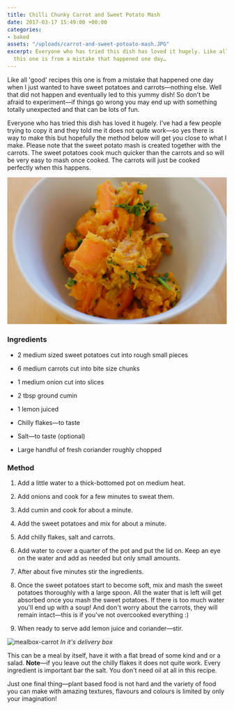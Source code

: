 ```yaml
---
title: Chilli Chunky Carrot and Sweet Potato Mash
date: 2017-03-17 15:49:00 +00:00
categories:
- baked
assets: "/uploads/carrot-and-sweet-potoato-mash.JPG"
excerpt: Everyone who has tried this dish has loved it hugely. Like all 'good' recipes
  this one is from a mistake that happened one day…
---
```


Like all 'good' recipes this one is from a mistake that happened one day when I just wanted to have sweet potatoes and carrots—nothing else. Well that did not happen and eventually led to this yummy dish! So don't be afraid to experiment—if things go wrong you may end up with something totally unexpected and that can be lots of fun.

Everyone who has tried this dish has loved it hugely. I've had a few people trying to copy it and they told me it does not quite work—so yes there is way to make this but hopefully the method below will get you close to what I make. Please note that the sweet potato mash is created together with the carrots. The sweet potatoes cook much quicker than the carrots and so will be very easy to mash once cooked. The carrots will just be cooked perfectly when this happens.

![carrot-and-sweet-potoato-mash](/uploads/carrot-and-sweet-potoato-mash.JPG)
 
### Ingredients

* 2 medium sized sweet potatoes cut into rough small pieces

* 6 medium carrots cut into bite size chunks

* 1 medium onion cut into slices

* 2 tbsp ground cumin

* 1 lemon juiced

* Chilly flakes—to taste

* Salt—to taste (optional)

* Large handful of fresh coriander roughly chopped

### Method

1. Add a little water to a thick-bottomed pot on medium heat.

2. Add onions and cook for a few minutes to sweat them.

3. Add cumin and cook for about a minute.

4. Add the sweet potatoes and mix for about a minute.

5. Add chilly flakes, salt and carrots.

6. Add water to cover a quarter of the pot and put the lid on. Keep an eye on the water and add as needed but only small amounts.

7. After about five minutes stir the ingredients.

8. Once the sweet potatoes start to become soft, mix and mash the sweet potatoes thoroughly with a large spoon. All the water that is left will get absorbed once you mash the sweet potatoes. If there is too much water you'll end up with a soup! And don't worry about the carrots, they will remain intact—this is if you've not overcooked everything :)

9. When ready to serve add lemon juice and coriander—stir.

![mealbox-carrot](/uploads/mealbox-carrot.JPG)
*In it's delivery box*

This can be a meal by itself, have it with a flat bread of some kind and or a salad. **Note**—if you leave out the chilly flakes it does not quite work. Every ingredient is important bar the salt. You don't need oil at all in this recipe.

Just one final thing—plant based food is not hard and the variety of food you can make with amazing textures, flavours and colours is limited by only your imagination!